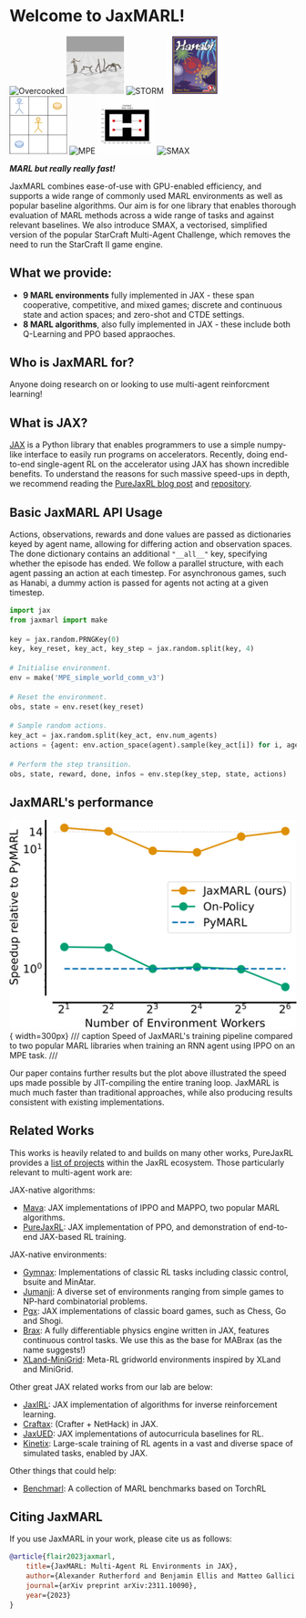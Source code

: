 # Welcome to JaxMARL!


<div class="collage">
    <div class="column" align="centre">
        <div class="row" align="centre">
            <img src="https://github.com/FLAIROx/JaxMARL/blob/main/docs/imgs/cramped_room.gif?raw=true" alt="Overcooked" width="20%">
            <img src="https://github.com/FLAIROx/JaxMARL/blob/main/docs/imgs/mabrax.png?raw=true" alt="mabrax" width="20%">
            <img src="https://github.com/FLAIROx/JaxMARL/blob/main/docs/imgs/storm.gif?raw=true" alt="STORM" width="20%">
            <img src="https://github.com/FLAIROx/JaxMARL/blob/main/docs/imgs/hanabi.png?raw=true" alt="hanabi" width="20%">
        </div>
        <div class="row" align="centre">
            <img src="https://github.com/FLAIROx/JaxMARL/blob/main/docs/imgs/coin_game.png?raw=true" alt="coin_game" width="20%">
            <img src="https://github.com/FLAIROx/JaxMARL/blob/main/docs/imgs/qmix_MPE_simple_tag_v3.gif?raw=true" alt="MPE" width="20%">
            <img src="https://github.com/FLAIROx/JaxMARL/blob/main/docs/imgs/jaxnav-ma.gif?raw=true" alt="jaxnav" width="20%">
            <img src="https://github.com/FLAIROx/JaxMARL/blob/main/docs/imgs/smax.gif?raw=true" alt="SMAX" width="20%">
        </div>
    </div>
</div>

_**MARL but really really fast!**_

JaxMARL combines ease-of-use with GPU-enabled efficiency, and supports a wide range of commonly used MARL environments as well as popular baseline algorithms. Our aim is for one library that enables thorough evaluation of MARL methods across a wide range of tasks and against relevant baselines. We also introduce SMAX, a vectorised, simplified version of the popular StarCraft Multi-Agent Challenge, which removes the need to run the StarCraft II game engine. 

## What we provide:
* **9 MARL environments** fully implemented in JAX - these span cooperative, competitive, and mixed games; discrete and continuous state and action spaces; and zero-shot and CTDE settings.
* **8 MARL algorithms**, also fully implemented in JAX - these include both Q-Learning and PPO based appraoches.

## Who is JaxMARL for?
Anyone doing research on or looking to use multi-agent reinforcment learning!

## What is JAX?

[JAX](https://jax.readthedocs.io/en/latest/) is a Python library that enables programmers to use a simple numpy-like interface to easily run programs on accelerators. Recently, doing end-to-end single-agent RL on the accelerator using JAX has shown incredible benefits. To understand the reasons for such massive speed-ups in depth, we recommend reading the [PureJaxRL blog post](https://chrislu.page/blog/meta-disco/) and [repository](https://github.com/luchris429/purejaxrl).

## Basic JaxMARL API Usage 

Actions, observations, rewards and done values are passed as dictionaries keyed by agent name, allowing for differing action and observation spaces. The done dictionary contains an additional `"__all__"` key, specifying whether the episode has ended. We follow a parallel structure, with each agent passing an action at each timestep. For asynchronous games, such as Hanabi, a dummy action is passed for agents not acting at a given timestep.

```python 
import jax
from jaxmarl import make

key = jax.random.PRNGKey(0)
key, key_reset, key_act, key_step = jax.random.split(key, 4)

# Initialise environment.
env = make('MPE_simple_world_comm_v3')

# Reset the environment.
obs, state = env.reset(key_reset)

# Sample random actions.
key_act = jax.random.split(key_act, env.num_agents)
actions = {agent: env.action_space(agent).sample(key_act[i]) for i, agent in enumerate(env.agents)}

# Perform the step transition.
obs, state, reward, done, infos = env.step(key_step, state, actions)
```

## JaxMARL's performance

![MPE](imgs/mpe_speedup-1.png){ width=300px}
/// caption
Speed of JaxMARL's training pipeline compared to two popular MARL libraries when training an RNN agent using IPPO on an MPE task.
///

Our paper contains further results but the plot above illustrated the speed ups made possible by JIT-compiling the entire traning loop. JaxMARL is much much faster than traditional approaches, while also producing results consistent with existing implementations. 

## Related Works
This works is heavily related to and builds on many other works, PureJaxRL provides a [list of projects](https://github.com/luchris429/purejaxrl/blob/main/RESOURCES.md) within the JaxRL ecosystem. Those particularly relevant to multi-agent work are:

JAX-native algorithms:

- [Mava](https://github.com/instadeepai/Mava): JAX implementations of IPPO and MAPPO, two popular MARL algorithms.
- [PureJaxRL](https://github.com/luchris429/purejaxrl): JAX implementation of PPO, and demonstration of end-to-end JAX-based RL training.

JAX-native environments:

- [Gymnax](https://github.com/RobertTLange/gymnax): Implementations of classic RL tasks including classic control, bsuite and MinAtar.
- [Jumanji](https://github.com/instadeepai/jumanji): A diverse set of environments ranging from simple games to NP-hard combinatorial problems.
- [Pgx](https://github.com/sotetsuk/pgx): JAX implementations of classic board games, such as Chess, Go and Shogi.
- [Brax](https://github.com/google/brax): A fully differentiable physics engine written in JAX, features continuous control tasks. We use this as the base for MABrax (as the name suggests!)
- [XLand-MiniGrid](https://github.com/corl-team/xland-minigrid): Meta-RL gridworld environments inspired by XLand and MiniGrid.

Other great JAX related works from our lab are below:

- [JaxIRL](https://github.com/FLAIROx/jaxirl?tab=readme-ov-file): JAX implementation of algorithms for inverse reinforcement learning.
- [Craftax](https://github.com/MichaelTMatthews/Craftax): (Crafter + NetHack) in JAX.
- [JaxUED](https://github.com/DramaCow/jaxued?tab=readme-ov-file): JAX implementations of autocurricula baselines for RL.
- [Kinetix](https://kinetix-env.github.io/): Large-scale training of RL agents in a vast and diverse space of simulated tasks, enabled by JAX.

Other things that could help:

- [Benchmarl](https://github.com/facebookresearch/BenchMARL): A collection of MARL benchmarks based on TorchRL


## Citing JaxMARL
If you use JaxMARL in your work, please cite us as follows:
``` bibtex
@article{flair2023jaxmarl,
    title={JaxMARL: Multi-Agent RL Environments in JAX},
    author={Alexander Rutherford and Benjamin Ellis and Matteo Gallici and Jonathan Cook and Andrei Lupu and Gardar Ingvarsson and Timon Willi and Akbir Khan and Christian Schroeder de Witt and Alexandra Souly and Saptarashmi Bandyopadhyay and Mikayel Samvelyan and Minqi Jiang and Robert Tjarko Lange and Shimon Whiteson and Bruno Lacerda and Nick Hawes and Tim Rocktaschel and Chris Lu and Jakob Nicolaus Foerster},
    journal={arXiv preprint arXiv:2311.10090},
    year={2023}
}
```